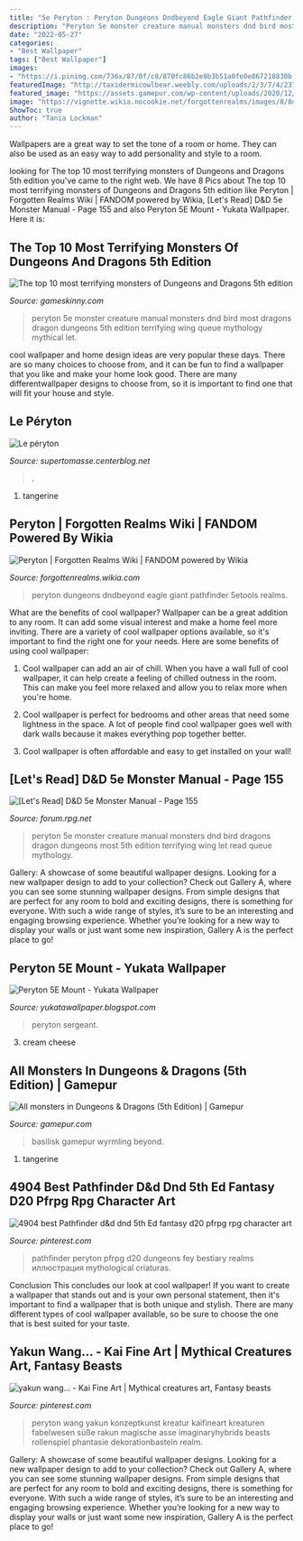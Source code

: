```yaml
---
title: "5e Peryton : Peryton Dungeons Dndbeyond Eagle Giant Pathfinder 5etools Realms"
description: "Peryton 5e monster creature manual monsters dnd bird most dragons dragon dungeons 5th edition terrifying wing queue mythology mythical let"
date: "2022-05-27"
categories:
- "Best Wallpaper"
tags: ["Best Wallpaper"]
images:
- "https://i.pinimg.com/736x/87/0f/c8/870fc86b2e8b3b51a0fe0e867210830b.jpg"
featuredImage: "http://taxidermicowlbear.weebly.com/uploads/2/3/7/4/23742956/5700662_orig.png"
featured_image: "https://assets.gamepur.com/wp-content/uploads/2020/12/12035644/dnd-basilisk-850x478.jpg"
image: "https://vignette.wikia.nocookie.net/forgottenrealms/images/8/8d/Peryton5e.png/revision/latest?cb=20171010174015"
ShowToc: true
author: "Tania Lockman"
---
```



Wallpapers are a great way to set the tone of a room or home. They can also be used as an easy way to add personality and style to a room.

	

		
looking for The top 10 most terrifying monsters of Dungeons and Dragons 5th edition you've came to the right web. We have 8 Pics about The top 10 most terrifying monsters of Dungeons and Dragons 5th edition like Peryton | Forgotten Realms Wiki | FANDOM powered by Wikia, [Let&#039;s Read] D&amp;D 5e Monster Manual - Page 155 and also Peryton 5E Mount - Yukata Wallpaper. Here it is:
		
    
## The Top 10 Most Terrifying Monsters Of Dungeons And Dragons 5th Edition

<img loading=lazy src="https://res.cloudinary.com/lmn/image/upload/fl_lossy,q_80/c_limit,f_auto,h_360,w_640/v1/gameskinnyc/p/e/r/peryton-ac976.png" onerror="this.onerror=null;this.src='https://tse4.mm.bing.net/th?id=OIP.u2LJ2hC8ffeWx99q1VTL9AHaFj&amp;pid=15.1';" alt="The top 10 most terrifying monsters of Dungeons and Dragons 5th edition">

_Source: gameskinny.com_

>peryton 5e monster creature manual monsters dnd bird most dragons dragon dungeons 5th edition terrifying wing queue mythology mythical let. 

	

cool wallpaper and home design ideas are very popular these days. There are so many choices to choose from, and it can be fun to find a wallpaper that you like and make your home look good. There are many differentwallpaper designs to choose from, so it is important to find one that will fit your house and style.

    
## Le Péryton

<img loading=lazy src="http://supertomasse.s.u.pic.centerblog.net/sw66s3mb.jpg" onerror="this.onerror=null;this.src='https://tse1.mm.bing.net/th?id=OIP.idTPF7xwOefReV-QttvCFwAAAA&amp;pid=15.1';" alt="Le péryton">

_Source: supertomasse.centerblog.net_

>. 

	

1. tangerine 

    
## Peryton | Forgotten Realms Wiki | FANDOM Powered By Wikia

<img loading=lazy src="https://vignette.wikia.nocookie.net/forgottenrealms/images/8/8d/Peryton5e.png/revision/latest?cb=20171010174015" onerror="this.onerror=null;this.src='https://tse4.mm.bing.net/th?id=OIP.-Poz_gqNQxz60JWx7vAN4QHaHq&amp;pid=15.1';" alt="Peryton | Forgotten Realms Wiki | FANDOM powered by Wikia">

_Source: forgottenrealms.wikia.com_

>peryton dungeons dndbeyond eagle giant pathfinder 5etools realms. 

	

What are the benefits of cool wallpaper?
Wallpaper can be a great addition to any room. It can add some visual interest and make a home feel more inviting. There are a variety of cool wallpaper options available, so it's important to find the right one for your needs. Here are some benefits of using cool wallpaper: 
1. Cool wallpaper can add an air of chill. When you have a wall full of cool wallpaper, it can help create a feeling of chilled outness in the room. This can make you feel more relaxed and allow you to relax more when you're home. 

2. Cool wallpaper is perfect for bedrooms and other areas that need some lightness in the space. A lot of people find cool wallpaper goes well with dark walls because it makes everything pop together better. 

3. Cool wallpaper is often affordable and easy to get installed on your wall!

    
## [Let&#039;s Read] D&amp;D 5e Monster Manual - Page 155

<img loading=lazy src="http://taxidermicowlbear.weebly.com/uploads/2/3/7/4/23742956/5700662_orig.png" onerror="this.onerror=null;this.src='https://tse4.mm.bing.net/th?id=OIP.PWkn72XJxXghdq1e44xlqwHaFi&amp;pid=15.1';" alt="[Let&#039;s Read] D&amp;D 5e Monster Manual - Page 155">

_Source: forum.rpg.net_

>peryton 5e monster creature manual monsters dnd bird dragons dragon dungeons most 5th edition terrifying wing let read queue mythology. 

	

Gallery: A showcase of some beautiful wallpaper designs.
Looking for a new wallpaper design to add to your collection? Check out Gallery A, where you can see some stunning wallpaper designs. From simple designs that are perfect for any room to bold and exciting designs, there is something for everyone. With such a wide range of styles, it’s sure to be an interesting and engaging browsing experience. Whether you’re looking for a new way to display your walls or just want some new inspiration, Gallery A is the perfect place to go!





	
	
    
## Peryton 5E Mount - Yukata Wallpaper

<img loading=lazy src="https://dndstories.com/wp-content/uploads/dndstories_featured_saving_sgt_awesome2.jpg" onerror="this.onerror=null;this.src='https://tse4.mm.bing.net/th?id=OIP.XburP1VzmaoCLwYwsti3FwHaE4&amp;pid=15.1';" alt="Peryton 5E Mount - Yukata Wallpaper">

_Source: yukatawallpaper.blogspot.com_

>peryton sergeant. 

	

3. cream cheese 

    
## All Monsters In Dungeons &amp; Dragons (5th Edition) | Gamepur

<img loading=lazy src="https://assets.gamepur.com/wp-content/uploads/2020/12/12035644/dnd-basilisk-850x478.jpg" onerror="this.onerror=null;this.src='https://tse4.mm.bing.net/th?id=OIP.7IkiVJBuQMFm04mvhZ1dbAHaEK&amp;pid=15.1';" alt="All monsters in Dungeons &amp; Dragons (5th Edition) | Gamepur">

_Source: gamepur.com_

>basilisk gamepur wyrmling beyond. 

	

1. tangerine 

    
## 4904 Best Pathfinder D&amp;d Dnd 5th Ed Fantasy D20 Pfrpg Rpg Character Art

<img loading=lazy src="https://i.pinimg.com/736x/87/0f/c8/870fc86b2e8b3b51a0fe0e867210830b.jpg" onerror="this.onerror=null;this.src='https://tse2.mm.bing.net/th?id=OIP.hVs3WYdfZK1Nk0-HldMzCgHaIW&amp;pid=15.1';" alt="4904 best Pathfinder d&amp;d dnd 5th Ed fantasy d20 pfrpg rpg character art">

_Source: pinterest.com_

>pathfinder peryton pfrpg d20 dungeons fey bestiary realms иллюстрация mythological criaturas. 

	

Conclusion
This concludes our look at cool wallpaper! If you want to create a wallpaper that stands out and is your own personal statement, then it's important to find a wallpaper that is both unique and stylish. There are many different types of cool wallpaper available, so be sure to choose the one that is best suited for your taste.

    
## Yakun Wang... - Kai Fine Art | Mythical Creatures Art, Fantasy Beasts

<img loading=lazy src="https://i.pinimg.com/originals/12/e5/d7/12e5d7b52b6bdc6f1adbf9ad8abdd24b.jpg" onerror="this.onerror=null;this.src='https://tse4.mm.bing.net/th?id=OIP.cH9ySo2kz9lwODQr-NVsGAHaLH&amp;pid=15.1';" alt="yakun wang... - Kai Fine Art | Mythical creatures art, Fantasy beasts">

_Source: pinterest.com_

>peryton wang yakun konzeptkunst kreatur kaifineart kreaturen fabelwesen süße rakun magische asse imaginaryhybrids beasts rollenspiel phantasie dekorationbasteln realm. 

	

Gallery: A showcase of some beautiful wallpaper designs.
Looking for a new wallpaper design to add to your collection? Check out Gallery A, where you can see some stunning wallpaper designs. From simple designs that are perfect for any room to bold and exciting designs, there is something for everyone. With such a wide range of styles, it’s sure to be an interesting and engaging browsing experience. Whether you’re looking for a new way to display your walls or just want some new inspiration, Gallery A is the perfect place to go!





	
	
